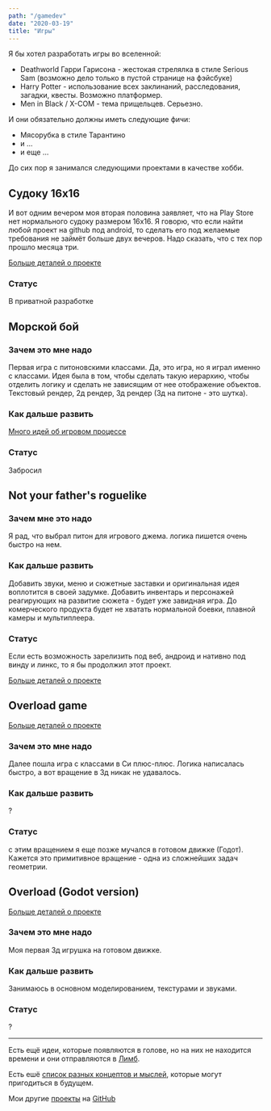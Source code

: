 ```yaml
---
path: "/gamedev"
date: "2020-03-19"
title: "Игры"
---
```


Я бы хотел разработать игры во вселенной:

- Deathworld Гарри Гарисона - жестокая стрелялка в стиле Serious Sam (возможно дело только в пустой странице на фэйсбуке)
- Harry Potter - использование всех заклинаний, расследования, загадки, квесты. Возможно платформер.
- Men in Black / X-COM - тема прищельцев. Серьезно.

И они обязательно должны иметь следующие фичи:

- Мясорубка в стиле Тарантино
- и ...
- и еще ...

До сих пор я занимался следующими проектами в качестве хобби.

## Судоку 16х16

И вот одним вечером моя вторая половина заявляет, что на Play Store нет нормального судоку размером 16х16. Я говорю, что если найти любой проект на github под android, то сделать его под желаемые требования не займёт больше двух вечеров. Надо сказать, что с тех пор прошло месяца три.

[Больше деталей о проекте](/gamedev/sudoku-godot)

### Статус

В приватной разработке

## Морской бой

### Зачем это мне надо

Первая игра с питоновскими классами. Да, это игра, но я играл именно с классами. Идея была в том, чтобы сделать такую иерархию, чтобы отделить логику и сделать не зависящим от нее отображение объектов. Текстовый рендер, 2д рендер, 3д рендер (3д на питоне - это шутка).

### Как дальше развить

[Много идей об игровом процессе](/gamedev/battleship)

### Статус

Забросил

## Not your father's roguelike

### Зачем мне это надо

Я рад, что выбрал питон для игрового джема. логика пишется очень быстро на нем.

### Как дальше развить

Добавить звуки, меню и сюжетные заставки и оригинальная идея воплотится в своей задумке. Добавить инвентарь и персонажей реагирующих на развитие сюжета - будет уже завидная игра. До комерческого продукта будет не хватать нормальной боевки, плавной камеры и мультиплеера.

### Статус

Если есть возможность зарелизить под веб, андроид и нативно под винду и линкс, то я бы продолжил этот проект.

[Больше деталей о проекте](/gamedev/pyroguelike)

## Overload game

[Больше деталей о проекте](/gamedev/overload-game)

### Зачем это мне надо

Далее пошла игра с классами в Си плюс-плюс. Логика написалась быстро, а вот вращение в 3д никак не удавалось.

### Как дальше развить

?

### Статус

с этим вращением я еще позже мучался в готовом движке (Годот). Кажется это примитивное вращение - одна из сложнейших задач геометрии.



## Overload (Godot version)

[Больше деталей о проекте](/gamedev/overload-godot)

### Зачем это мне надо

Моя первая 3д игрушка на готовом движке.

### Как дальше развить

Занимаюсь в основном моделированием, текстурами и звуками.

### Статус

?

---

Есть ещё идеи, которые появляются в голове, но на них не находится времени и они отправляются в [Лимб](/projects/limbo).

Есть ешё [список разных концептов и мыслей](/projects/unsolved-problems), которые могут пригодиться в будущем.

Мои другие [проекты](/projects) на [GitHub](https://github.com/mikolasan)
